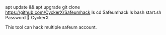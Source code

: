 apt update && apt upgrade 
git clone https://github.com/CyckerX/Safeumhack
ls
cd Safeumhack
ls
bash start.sh
Password 🔑 CyckerX 

This tool can hack multiple safeum account.
